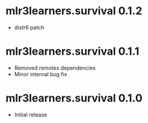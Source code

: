 # mlr3learners.survival 0.1.2

* distr6 patch

# mlr3learners.survival 0.1.1

- Removed remotes dependencies
- Minor internal bug fix

# mlr3learners.survival 0.1.0

- Initial release


